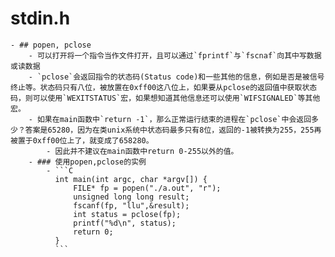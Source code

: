 # stdin.h
	- ## popen, pclose
		- 可以打开将一个指令当作文件打开，且可以通过`fprintf`与`fscnaf`向其中写数据或读数据
		- `pclose`会返回指令的状态码(Status code)和一些其他的信息，例如是否是被信号终止等。状态码只有八位，被放置在0xff00这八位上，如果要从pclose的返回值中获取状态码，则可以使用`WEXITSTATUS`宏，如果想知道其他信息还可以使用`WIFSIGNALED`等其他宏。
		- 如果在main函数中`return -1`，那么正常运行结束的进程在`pclose`中会返回多少？答案是65280，因为在类unix系统中状态码最多只有8位，返回的-1被转换为255，255再被置于0xff00位上了，就变成了658280。
			- 因此并不建议在main函数中return 0-255以外的值。
		- ### 使用popen,pclose的实例
			- ```C
			  int main(int argc, char *argv[]) {
			      FILE* fp = popen("./a.out", "r");
			      unsigned long long result;
			      fscanf(fp, "llu",&result);
			      int status = pclose(fp);
			      printf("%d\n", status);
			      return 0;
			  }
			  ```